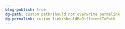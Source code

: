 ```yaml
---
blog-publish: true
dg-path: custom path/should not overwrite permalink
dg-permalink: custom link/shouldBeDifferentToPath
---
```


